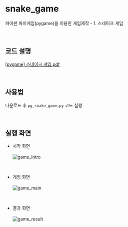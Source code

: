 # snake_game
파이썬 파이게임(pygame)을 이용한 게임제작 - 1. 스네이크 게임
<br><br><br>

## 코드 설명
[[pygame] 스네이크 게임.pdf](https://github.com/bada1350/snake_game/files/10448342/pygame.pdf)
<br><br><br>

## 사용법
다운로드 후 <code>pg_snake_game.py</code> 코드 실행
<br><br><br>

## 실행 화면
- 시작 화면<br><br>
![game_intro](https://user-images.githubusercontent.com/121742489/211829057-7655e3cf-77f8-4231-9b21-bfacb205c94d.png)
<br>

- 게임 화면<br><br>
![game_main](https://user-images.githubusercontent.com/121742489/211829085-e7f4d167-e551-4855-a48d-f679a65ca7fb.png)
<br>

- 결과 화면<br><br>
![game_result](https://user-images.githubusercontent.com/121742489/211829105-51b68228-fcc1-4f39-ab68-f794e8724b61.png)
